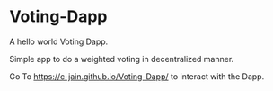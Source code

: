 # Voting-Dapp


A hello world Voting Dapp.


Simple app to do a weighted voting in decentralized manner.


Go To https://c-jain.github.io/Voting-Dapp/ to interact with the Dapp.
